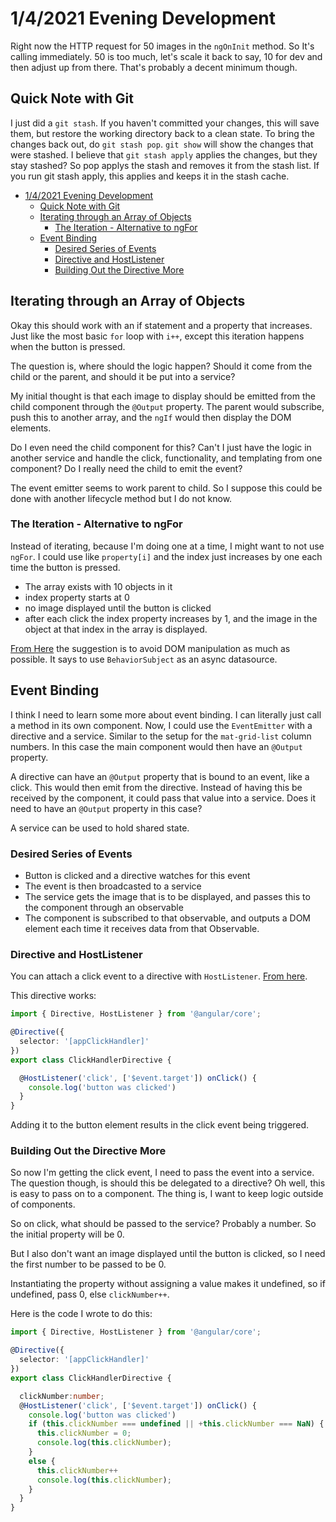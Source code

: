 # 1/4/2021 Evening Development

Right now the HTTP request for 50 images in the `ngOnInit` method.
So It's calling immediately.
50 is too much, let's scale it back to say, 10 for dev and then adjust up from there.
That's probably a decent minimum though.  

## Quick Note with Git

I just did a `git stash`.
If you haven't committed your changes, this will save them, but restore the working directory back to a clean state.
To bring the changes back out, do `git stash pop`.
`git show` will show the changes that were stashed.
I believe that `git stash apply` applies the changes, but they stay stashed?
So pop applys the stash and removes it from the stash list.
If you run git stash apply, this applies and keeps it in the stash cache.

- [1/4/2021 Evening Development](#142021-evening-development)
  - [Quick Note with Git](#quick-note-with-git)
  - [Iterating through an Array of Objects](#iterating-through-an-array-of-objects)
    - [The Iteration - Alternative to ngFor](#the-iteration---alternative-to-ngfor)
  - [Event Binding](#event-binding)
    - [Desired Series of Events](#desired-series-of-events)
    - [Directive and HostListener](#directive-and-hostlistener)
    - [Building Out the Directive More](#building-out-the-directive-more)

## Iterating through an Array of Objects

Okay this should work with an if statement and a property that increases.
Just like the most basic `for` loop with `i++`, except this iteration happens when the button is pressed.  

The question is, where should the logic happen?
Should it come from the child or the parent, and should it be put into a service?  

My initial thought is that each image to display should be emitted from the child component through the `@Output` property.
The parent would subscribe, push this to another array, and the `ngIf` would then display the DOM elements.  

Do I even need the child component for this?
Can't I just have the logic in another service and handle the click, functionality, and templating from one component?
Do I really need the child to emit the event?  

The event emitter seems to work parent to child.
So I suppose this could be done with another lifecycle method but I do not know.  

### The Iteration - Alternative to ngFor

Instead of iterating, because I'm doing one at a time, I might want to not use `ngFor`.
I could use like `property[i]` and the index just increases by one each time the button is pressed.

- The array exists with 10 objects in it
- index property starts at 0
- no image displayed until the button is clicked
- after each click the index property increases by 1, and the image in the object at that index in the array is displayed.  

[From Here](https://www.reddit.com/r/angular/comments/cxt07z/change_image_on_button_click/) the suggestion is to avoid DOM manipulation as much as possible.
It says to use `BehaviorSubject` as an async datasource.

## Event Binding

I think I need to learn some more about event binding.
I can literally just call a method in its own component.
Now, I could use the `EventEmitter` with a directive and a service.
Similar to the setup for the `mat-grid-list` column numbers.
In this case the main component would then have an `@Output` property.  

A directive can have an `@Output` property that is bound to an event, like a click.
This would then emit from the directive.
Instead of having this be received by the component, it could pass that value into a service.
Does it need to have an `@Output` property in this case?  

A service can be used to hold shared state.  

### Desired Series of Events

- Button is clicked and a directive watches for this event
- The event is then broadcasted to a service
- The service gets the image that is to be displayed, and passes this to the component through an observable
- The component is subscribed to that observable, and outputs a DOM element each time it receives data from that Observable.  

### Directive and HostListener

You can attach a click event to a directive with `HostListener`.
[From here](https://stackoverflow.com/questions/41968974/how-to-handle-click-events-with-directive-in-angular2/41971514).  

This directive works:

```ts
import { Directive, HostListener } from '@angular/core';

@Directive({
  selector: '[appClickHandler]'
})
export class ClickHandlerDirective {

  @HostListener('click', ['$event.target']) onClick() {
    console.log('button was clicked')
  }
}
```

Adding it to the button element results in the click event being triggered.

### Building Out the Directive More

So now I'm getting the click event, I need to pass the event into a service.
The question though, is should this be delegated to a directive?
Oh well, this is easy to pass on to a component.
The thing is, I want to keep logic outside of components.  

So on click, what should be passed to the service?
Probably a number.
So the initial property will be 0.  

But I also don't want an image displayed until the button is clicked, so I need the first number to be passed to be 0.  

Instantiating the property without assigning a value makes it undefined, so if undefined, pass 0, else `clickNumber++`.  

Here is the code I wrote to do this:

```ts
import { Directive, HostListener } from '@angular/core';

@Directive({
  selector: '[appClickHandler]'
})
export class ClickHandlerDirective {

  clickNumber:number;
  @HostListener('click', ['$event.target']) onClick() {
    console.log('button was clicked')
    if (this.clickNumber === undefined || +this.clickNumber === NaN) {
      this.clickNumber = 0;
      console.log(this.clickNumber);
    }
    else {
      this.clickNumber++
      console.log(this.clickNumber);
    }
  }
}
```
